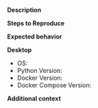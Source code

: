<!--
NOTE: IF YOU HAVE ANY PROBLEMS DURING THE INSTALLATION PLEASE VISIT OUR COMMUNITY FORUM AND POST YOUR DETAILED QUESTION THERE:  https://community.kobotoolbox.org/c/kobo-install. Due to the small size of our team and large volume of users, we cannot provide support or guidance via GitHub issues. Please only create an issue for reporting an actual bug in the installation script
-->
<!-- IMPORTANT: Do NOT share any confidential information (such as user credentials) in this issue! -->

**Description**
<!-- A clear and concise description of what the bug is. Provide logs and `.run.conf`. -->

**Steps to Reproduce**
<!-- Steps to reproduce the behavior -->

**Expected behavior**
<!--- A clear and concise description of what you expected to happen. -->

**Desktop**
<!-- (please complete the following information): -->

 - OS:
 - Python Version:
 - Docker Version:
 - Docker Compose Version:

**Additional context**
<!-- Add any other context about the problem here. -->
